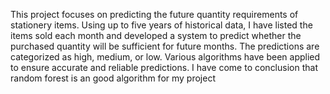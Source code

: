 This project focuses on predicting the future quantity requirements of stationery items. Using up to five years of historical data, I have listed the items sold each month and developed a system
to predict whether the purchased quantity will be sufficient for future months. The predictions are categorized as high, medium, or low. Various algorithms have been applied to ensure accurate and
reliable predictions.
I have come to conclusion that random forest is an good algorithm for my project
